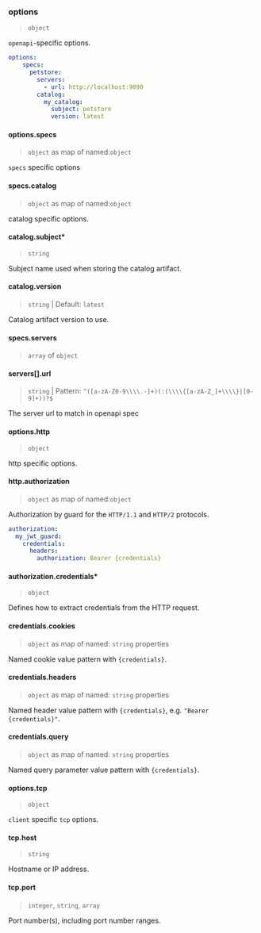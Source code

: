 ### options

> `object`

`openapi`-specific options.

```yaml
options:
    specs:
      petstore:
        servers:
          - url: http://localhost:9090
        catalog:
          my_catalog:
            subject: petstore
            version: latest
```

#### options.specs

> `object` as map of named:`object`

`specs` specific options

#### specs.catalog

> `object` as map of named:`object`

catalog specific options.

#### catalog.subject\*

> `string`

Subject name used when storing the catalog artifact.

#### catalog.version

> `string` | Default: `latest`

Catalog artifact version to use.

#### specs.servers

> `array` of `object`

#### servers[].url

> `string` | Pattern: `^([a-zA-Z0-9\\\\.-]+)(:(\\\\{[a-zA-Z_]+\\\\}|[0-9]+))?$`

The server url to match in openapi spec

#### options.http

> `object`

http specific options.

#### http.authorization

> `object` as map of named:`object`

Authorization by guard for the `HTTP/1.1` and `HTTP/2` protocols.

```yaml
authorization:
  my_jwt_guard:
    credentials:
      headers:
        authorization: Bearer {credentials}
```

#### authorization.credentials\*

> `object`

Defines how to extract credentials from the HTTP request.

#### credentials.cookies

> `object` as map of named: `string` properties

Named cookie value pattern with `{credentials}`.

#### credentials.headers

> `object` as map of named: `string` properties

Named header value pattern with `{credentials}`, e.g. `"Bearer` `{credentials}"`.

#### credentials.query

> `object` as map of named: `string` properties

Named query parameter value pattern with `{credentials}`.

#### options.tcp

> `object`

`client` specific `tcp` options.

#### tcp.host

> `string`

Hostname or IP address.

#### tcp.port

> `integer`, `string`, `array`

Port number(s), including port number ranges.
